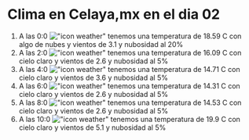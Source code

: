 # Clima en Celaya,mx en el dia 02

1. A las 0:0 !["icon weather"](http://openweathermap.org/img/w/02n.png) tenemos una temperatura de 18.59 C con algo de nubes y  vientos de 3.1 y nubosidad al 20%
1. A las 2:0 !["icon weather"](http://openweathermap.org/img/w/01n.png) tenemos una temperatura de 16.09 C con cielo claro y  vientos de 2.6 y nubosidad al 5%
1. A las 4:0 !["icon weather"](http://openweathermap.org/img/w/01n.png) tenemos una temperatura de 14.71 C con cielo claro y  vientos de 3.6 y nubosidad al 5%
1. A las 6:0 !["icon weather"](http://openweathermap.org/img/w/01n.png) tenemos una temperatura de 14.31 C con cielo claro y  vientos de 2.6 y nubosidad al 5%
1. A las 8:0 !["icon weather"](http://openweathermap.org/img/w/01d.png) tenemos una temperatura de 14.53 C con cielo claro y  vientos de 2.6 y nubosidad al 5%
1. A las 10:0 !["icon weather"](http://openweathermap.org/img/w/01d.png) tenemos una temperatura de 19.9 C con cielo claro y  vientos de 5.1 y nubosidad al 5%
